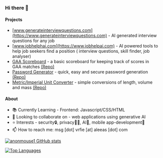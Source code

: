 ### Hi there 👋

<!--
**anonmouse1/anonmouse1** is a ✨ _special_ ✨ repository because its `README.md` (this file) appears on your GitHub profile.

-->
<!-- Your badges -->
#### Projects
  - [www.generateinterviewquestions.com](https://www.generateinterviewquestions.com) - AI generated interview questions for any job 
- [www.jobhelphai.com](https://www.jobhelpai.com) - AI powered tools to help job seekers find a position ( interview questions, skill finder, job analyser)
- [GAA Scoreboard](https://game-scoreboard-beryl.vercel.app/) - a basic scoreboard for keeping track of scores in GAA matches [(Repo)](https://github.com/anonmouse1/game-scoreboard)
- [Password Generator](https://password-generator-taupe-ten.vercel.app/) - quick, easy and secure password generation [(Repo)](https://github.com/anonmouse1/passwordGenerator)
- [Metric/Imperial Unit Converter](https://unit-converter-psi.vercel.app/) - simple conversions of length, volume and mass [(Repo)](https://github.com/anonmouse1/unitConverter)
#### About
- 📚 Currently Learning - Frontend: Javascript/CSS/HTML
- 🤝 Looking to collaborate on - web applications using generative AI
- ⭐ Interests - security🔒, privacy🕵️‍♂️, AI🤖, mobile app-development📱
- 📫 How to reach me: msg [dot] vrfie [at] aleeas [dot] com




               

[![anonmouse1 GitHub stats](https://readme-stats-mv8y.vercel.app/api?username=anonmouse1&show_icons=true&theme=dark)](https://github.com/anonmouse1/github-readme-stats)

[![Top Languages](https://readme-stats-mv8y.vercel.app/api/top-langs/?username=anonmouse1&show_icons=true&theme=dark)](https://github.com/anonmouse1/github-readme-stats)

<!--START_SECTION:activity-->
